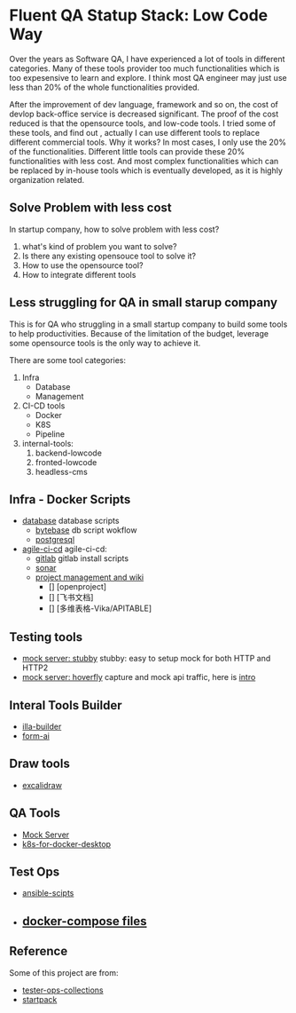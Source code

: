 # Fluent QA Statup Stack: Low Code Way

Over the years as Software QA, I have experienced a lot of tools in different categories.
Many of these tools provider too much functionalities which is too expesensive to learn and explore. I think most QA engineer may just use less than 20% of the whole functionalities provided.

After the improvement of dev language, framework and so on, the cost of devlop back-office service is decreased significant. The proof of the cost reduced is that the opensource tools, and low-code tools. I tried some of these tools, and find out , actually I can use different tools to replace different commercial tools. Why it works? In most cases, I only use the 20% of the functionalities.
Different little tools can provide these 20% functionalities with less cost. And most complex functionalities which can be replaced by in-house tools which is eventually developed, as it is highly organization related. 

## Solve Problem with less cost

In startup company, how to solve problem with less cost?

1. what's kind of problem you want to solve?
2. Is there any existing opensouce tool to solve it?
3. How to use the opensource tool?
4. How to integrate different tools
## Less struggling for QA in small starup company 

This is for QA who struggling in a small startup company to build some tools to help productivities.
Because of the limitation of the budget, leverage some opensource tools is the only way to achieve it.

There are some tool categories:

1. Infra
   * Database
   * Management
2. CI-CD tools
   * Docker
   * K8S
   * Pipeline
3. internal-tools: 
   1. backend-lowcode
   2. fronted-lowcode
   3. headless-cms

## Infra - Docker Scripts

- [database](db-ops/db) database scripts
  - [bytebase](db-ops/bytebase) db script wokflow
  - [postgresql]()
- [agile-ci-cd](agile-ci-cd) agile-ci-cd:
  - [gitlab](agile-ci-cd/gitlab) gitlab install scripts
  - [sonar](agile-ci-cd/sonar/)
  - [project management and wiki](agile-ci-cd/agile)
    - [] [openproject]
    - [] [飞书文档]
    - [] [多维表格-Vika/APITABLE]

## Testing tools

- [mock server: stubby](testing/mock-server/stubby/) stubby: easy to setup mock for both HTTP and HTTP2
- [mock server: hoverfly](testing/mock-server/hoverfly) capture and mock api traffic, here is [intro](docs/qa-lowcode/mock/hoverfly.md)

## Interal Tools Builder

- [illa-builder](fullstack-lowcode/illa-builder)
- [form-ai](https://github.com/AOT-Technologies/forms-flow-ai.git)
## Draw tools

- [excalidraw](https://github.com/excalidraw/excalidraw)
## QA Tools

- [Mock Server](qa-lowcode/mockp-server)
- [k8s-for-docker-desktop](qa-lowcode/k8s-docker)

## Test Ops

- [ansible-scipts](tester-ops/ansible)
- [docker-compose files](tester-ops/dockers)
  - 
## Reference

Some of this project are from:
- [tester-ops-collections](http://github.com/qdriven/tester-ops-collections)
- [startpack](https://github.com/tldr-devops/startpack.git)

